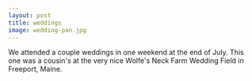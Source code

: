 ```yaml
---
layout: post
title: weddings
image: wedding-pan.jpg
---
```


We attended a couple weddings in one weekend at the end of July.  This one was a cousin's at the very nice Wolfe's Neck Farm Wedding Field in Freeport, Maine.
